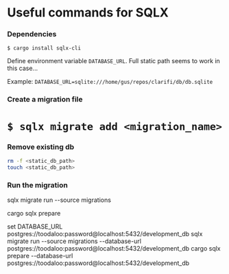 # Useful commands for SQLX

### Dependencies

`$ cargo install sqlx-cli`

Define environment variable `DATABASE_URL`. Full static path seems to work in this case...

Example: `DATABASE_URL=sqlite:///home/gus/repos/clarifi/db/db.sqlite`

### Create a migration file

# `$ sqlx migrate add <migration_name>`

### Remove existing db

```bash
rm -f <static_db_path>
touch <static_db_path>
```

### Run the migration

sqlx migrate run --source migrations

cargo sqlx prepare

set DATABASE_URL postgres://toodaloo:password@localhost:5432/development_db
sqlx migrate run --source migrations --database-url postgres://toodaloo:password@localhost:5432/development_db
cargo sqlx prepare --database-url postgres://toodaloo:password@localhost:5432/development_db
